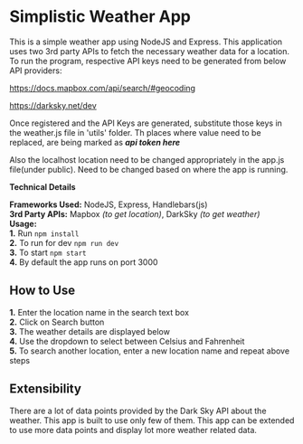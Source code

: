# Simplistic Weather App

This is a simple weather app using NodeJS and Express. This application uses two 3rd party APIs to fetch the necessary weather data for a location. To run the program, respective API keys need to be generated from below API providers:

https://docs.mapbox.com/api/search/#geocoding

https://darksky.net/dev

Once registered and the API Keys are generated, substitute those keys in the weather.js file in 'utils' folder. Th places where value need to be replaced, are being marked as **<em>api token here</em>**

Also the localhost location need to be changed appropriately in the app.js file(under public). Need to be changed based on where the app is running.

**Technical Details**  

**Frameworks Used:** NodeJS, Express, Handlebars(js)  
**3rd Party APIs:** Mapbox <em>(to get location)</em>, DarkSky <em>(to get weather)</em>  
**Usage:**  
<strong>1.</strong> Run ```npm install```  
<strong>2.</strong> To run for dev ```npm run dev```  
<strong>3.</strong> To start ```npm start```  
<strong>4.</strong> By default the app runs on port 3000

## How to Use

<strong>1.</strong> Enter the location name in the search text box  
<strong>2.</strong> Click on Search button  
<strong>3.</strong> The weather details are displayed below  
<strong>4.</strong> Use the dropdown to select between Celsius and Fahrenheit   
<strong>5.</strong> To search another location, enter a new location name and repeat above steps

## Extensibility
There are a lot of data points provided by the Dark Sky API about the weather. This app is built to use only few of them. This app can be extended to use more data points and display lot more weather related data.


